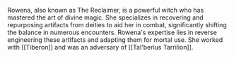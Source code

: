 Rowena, also known as The Reclaimer, is a powerful witch who has mastered the art of divine magic. She specializes in recovering and repurposing artifacts from deities to aid her in combat, significantly shifting the balance in numerous encounters. Rowena's expertise lies in reverse engineering these artifacts and adapting them for mortal use. She worked with [[Tiberon]] and was an adversary of [[Tal'berius Tarrilion]].